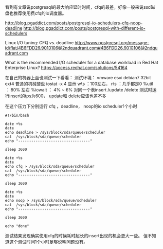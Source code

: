 看到有文章说postgresql的最大响应延时时间，cfq的最差。好像一般来说ssd磁盘也推荐使用费cfq的io调度器。

http://blog.pgaddict.com/posts/postgresql-io-schedulers-cfq-noop-deadline
http://blog.pgaddict.com/posts/postgresql-with-different-io-schedulers

Linux I/O tuning: CFQ vs. deadline
http://www.postgresql.org/message-id/flat/4B6FDD26.9010106@2ndquadrant.com#4B6FDD26.9010106@2ndquadrant.com

What is the recommended I/O scheduler for a database workload in Red Hat Enterprise Linux?
https://access.redhat.com/solutions/54164


在自己的机器上面也测试一下看看：
测试环境：
vmware esxi
debian7 32bit
ext4
普通的机械硬盘
iostat -x 4 显示
         w\s   ：100左右，
         r\s   ：几乎都是0
         %util ： 80% 左右
         %iowait ： 4% ~ 6%
对同一个表insert /update /delete    测试时运行insert的tps为600， update和 delete应该也差不多


在这个压力下分别运行 cfq ，deadline， noop的io scheduler1个小时
```
#!/bin/bash

date +%s
date
echo deadline > /sys/block/sda/queue/scheduler
cat  /sys/block/sda/queue/scheduler
echo "---------------------------------"

sleep 3600

date +%s
date
echo cfq > /sys/block/sda/queue/scheduler
cat  /sys/block/sda/queue/scheduler
echo "---------------------------------"

sleep 3600

date +%s
date
echo noop > /sys/block/sda/queue/scheduler
cat  /sys/block/sda/queue/scheduler
echo "---------------------------------"

sleep 3600

echo "done"

```


测试结果发现确实使用cfg的时候耗时超长的insert出现的机会更大一些。 但不知道这个测试时间1个小时足够说明问题没有。


